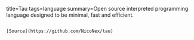 title=Tau
tags=language
summary=Open source interpreted programming language designed to be minimal, fast and efficient.
~~~~~~

[Source](https://github.com/NicoNex/tau)

